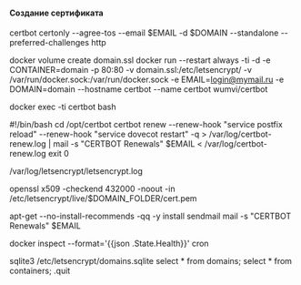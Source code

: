 #### Создание сертификата
certbot certonly --agree-tos --email $EMAIL -d $DOMAIN --standalone --preferred-challenges http


docker volume create domain.ssl
docker run --restart always -ti -d -e CONTAINER=domain -p 80:80 -v domain.ssl:/etc/letsencrypt/ -v /var/run/docker.sock:/var/run/docker.sock -e EMAIL=login@mymail.ru -e DOMAIN=domain --hostname certbot --name certbot wumvi/certbot

docker exec -ti certbot bash




#!/bin/bash
cd /opt/certbot
certbot renew --renew-hook "service postfix reload" --renew-hook "service dovecot restart"  -q > /var/log/certbot-renew.log | mail -s "CERTBOT Renewals" $EMAIL  < /var/log/certbot-renew.log
exit 0


/var/log/letsencrypt/letsencrypt.log


openssl x509 -checkend 432000 -noout -in /etc/letsencrypt/live/$DOMAIN_FOLDER/cert.pem


apt-get --no-install-recommends -qq -y install sendmail
mail -s "CERTBOT Renewals" $EMAIL


docker inspect --format='{{json .State.Health}}' cron


sqlite3 /etc/letsencrypt/domains.sqlite
select * from domains;
select * from containers;
.quit